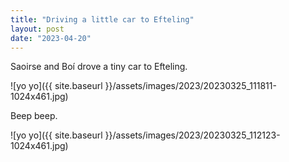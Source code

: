 ```yaml
---
title: "Driving a little car to Efteling"
layout: post
date: "2023-04-20"
---
```


Saoirse and Boí drove a tiny car to Efteling.

![yo yo]({{ site.baseurl }}/assets/images/2023/20230325_111811-1024x461.jpg)

Beep beep.

![yo yo]({{ site.baseurl }}/assets/images/2023/20230325_112123-1024x461.jpg)
